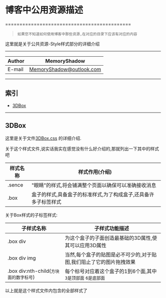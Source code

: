 # 博客中公用资源描述

============================================

>`如果您不知道如何使用博客中那些资源,在对应的目录下应该有对应的内容`

这里就是关于公共资源-Style样式部分的详细介绍

****
|Author|MemoryShadow|
|---|---
|E-mail|MemoryShadow@outlook.com

****

## 索引

* [3DBox](#3DBox)

****

## 3DBox

这里是关于文件[3DBox.css](https://github.com/MemoryShadow/MemoryShadow.github.io/blob/master/Template/Public/Style/3DBox.css "访问源代码")
的详细介绍.

关于这个样式文件,说实话我实在感觉没有什么好介绍的,那就列出一下其中的样式吧

|样式名称|样式作用(介绍)|
|---|---|
|.sence|"眼睛"的样式,将会铺满整个页面以确保可以准确接收消息|
|.box|盒子的样式,具备盒子的标准样式,为了构成盒子,还具备许多子标签样式|

关于Box样式的子标签样式:

|子样式名称|子样式功能描述|
|---|---|
|.box div|为这个盒子的子面创造最基础的3D属性,使其可以应用3D属性|
|.box div img|当然,每个盒子的贴图是必不可少的,对于贴图,我们阻止了它的图片拖拽效果|
|.box div:nth-child(`方块面的数字标号`)|每个标号对应着这个盒子的1到6个面,其中`3是顶部面` `6是底部面`|

以上就是这个样式文件内包含的全部样式了
